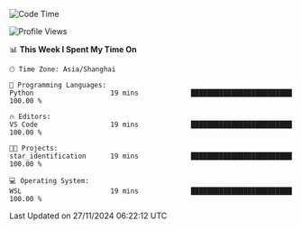 <!--START_SECTION:waka-->
![Code Time](http://img.shields.io/badge/Code%20Time-2%2C129%20hrs%2027%20mins-blue)

![Profile Views](http://img.shields.io/badge/Profile%20Views-5-blue)

📊 **This Week I Spent My Time On** 

```text
🕑︎ Time Zone: Asia/Shanghai

💬 Programming Languages: 
Python                   19 mins             █████████████████████████   100.00 % 

🔥 Editors: 
VS Code                  19 mins             █████████████████████████   100.00 % 

🐱‍💻 Projects: 
star_identification      19 mins             █████████████████████████   100.00 % 

💻 Operating System: 
WSL                      19 mins             █████████████████████████   100.00 % 
```


 Last Updated on 27/11/2024 06:22:12 UTC
<!--END_SECTION:waka-->